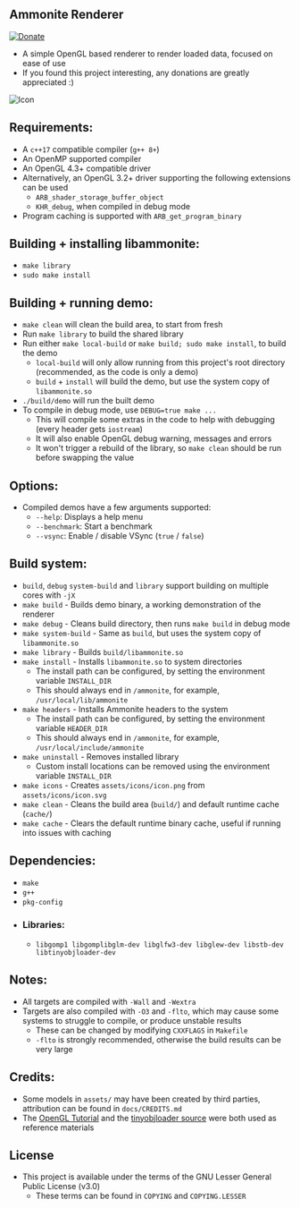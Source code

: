 ## Ammonite Renderer
[![Donate](https://img.shields.io/badge/Donate-PayPal-green.svg)](https://paypal.me/stuartahayhurst)
  - A simple OpenGL based renderer to render loaded data, focused on ease of use
  - If you found this project interesting, any donations are greatly appreciated :)

![Icon](assets/icons/icon.svg)

## Requirements:
  - A `c++17` compatible compiler (`g++ 8+`)
  - An OpenMP supported compiler
  - An OpenGL 4.3+ compatible driver
  - Alternatively, an OpenGL 3.2+ driver supporting the following extensions can be used
    - `ARB_shader_storage_buffer_object`
    - `KHR_debug`, when compiled in debug mode
  - Program caching is supported with `ARB_get_program_binary`

## Building + installing libammonite:
  - `make library`
  - `sudo make install`

## Building + running demo:
  - `make clean` will clean the build area, to start from fresh
  - Run `make library` to build the shared library
  - Run either `make local-build` or `make build; sudo make install`, to build the demo
    - `local-build` will only allow running from this project's root directory (recommended, as the code is only a demo)
    - `build` + `install` will build the demo, but use the system copy of `libammonite.so`
  - `./build/demo` will run the built demo
  - To compile in debug mode, use `DEBUG=true make ...`
    - This will compile some extras in the code to help with debugging (every header gets `iostream`)
    - It will also enable OpenGL debug warning, messages and errors
    - It won't trigger a rebuild of the library, so `make clean` should be run before swapping the value

## Options:
  - Compiled demos have a few arguments supported:
    - `--help`: Displays a help menu
    - `--benchmark`: Start a benchmark
    - `--vsync`: Enable / disable VSync (`true` / `false`)

## Build system:
  - `build`, `debug` `system-build` and `library` support building on multiple cores with `-jX`
  - `make build` - Builds demo binary, a working demonstration of the renderer
  - `make debug` - Cleans build directory, then runs `make build` in debug mode
  - `make system-build` - Same as `build`, but uses the system copy of `libammonite.so`
  - `make library` - Builds `build/libammonite.so`
  - `make install` - Installs `libammonite.so` to system directories
    - The install path can be configured, by setting the environment variable `INSTALL_DIR`
    - This should always end in `/ammonite`, for example, `/usr/local/lib/ammonite`
  - `make headers` - Installs Ammonite headers to the system
    - The install path can be configured, by setting the environment variable `HEADER_DIR`
    - This should always end in `/ammonite`, for example, `/usr/local/include/ammonite`
  - `make uninstall` - Removes installed library
    - Custom install locations can be removed using the environment variable `INSTALL_DIR`
  - `make icons` - Creates `assets/icons/icon.png` from `assets/icons/icon.svg`
  - `make clean` - Cleans the build area (`build/`) and default runtime cache (`cache/`)
  - `make cache` - Clears the default runtime binary cache, useful if running into issues with caching

## Dependencies:
  - `make`
  - `g++`
  - `pkg-config`
  - ### Libraries:
    - `libgomp1 libgomplibglm-dev libglfw3-dev libglew-dev libstb-dev libtinyobjloader-dev`

## Notes:
  - All targets are compiled with `-Wall` and `-Wextra`
  - Targets are also compiled with `-O3` and `-flto`, which may cause some systems to struggle to compile, or produce unstable results
    - These can be changed by modifying `CXXFLAGS` in `Makefile`
    - `-flto` is strongly recommended, otherwise the build results can be very large

## Credits:
 - Some models in `assets/` may have been created by third parties, attribution can be found in `docs/CREDITS.md`
 - The [OpenGL Tutorial](http://www.opengl-tutorial.org/) and the [tinyobjloader source](https://github.com/tinyobjloader/tinyobjloader) were both used as reference materials

## License
  - This project is available under the terms of the GNU Lesser General Public License (v3.0)
    - These terms can be found in `COPYING` and `COPYING.LESSER`
